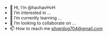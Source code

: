 - 👋 Hi, I’m @havhavHvH
- 👀 I’m interested in ...
- 🌱 I’m currently learning ...
- 💞️ I’m looking to collaborate on ...
- 📫 How to reach me silverdog704@gmail.com

<!---
havhavHvH/havhavHvH is a ✨ special ✨ repository because its `README.md` (this file) appears on your GitHub profile.
You can click the Preview link to take a look at your changes.
--->
